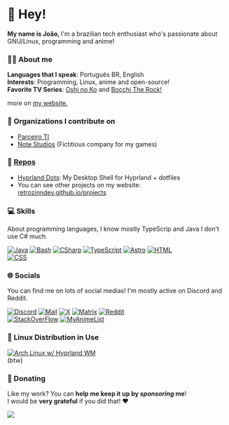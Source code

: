# 👋 Hey!

<b>My name is João, </b>
I'm a brazilian tech enthusiast who's passionate about GNU/Linux, programming and anime!

<!-- [![GitHub Status](https://github-readme-stats.vercel.app/api?username=retrozinndev&theme=blue-green)](https://docs.github.com/articles/why-are-my-contributions-not-showing-up-on-my-profile) -->

### 🙋‍♂️ About me
**Languages that I speak**: Português BR, English <br>
**Interests**: Programming, Linux, anime and open-source! <br>
**Favorite TV Series**: [Oshi no Ko](https://myanimelist.net/anime/52034/Oshi_no_Ko) 
  and [Bocchi The Rock!](https://myanimelist.net/anime/47917/Bocchi_the_Rock) <br>

more on [my website.](https://retrozinndev.github.io)

### 📗 Organizations I contribute on
- [Parceiro TI](https://github.com/parceiroti)
- [Note Studios](https://github.com/notestudios) (Fictitious company for my games)

### 👀 [Repos](https://github.com/retrozinndev?tab=repositories)
- [Hyprland Dots](https://github.com/retrozinndev/Hyprland-Dots?tab=readme-ov-file): My Desktop Shell for Hyprland + dotfiles
- You can see other projects on my website: [retrozinndev.github.io/projects](https://retrozinndev.github.io/en/projects)

### 💻 Skills
About programming languages, I know mostly TypeScrip and Java I don't use C# much.

[![Java](https://img.shields.io/badge/Java-d6ba3a?style=for-the-badge&logo=openjdk&logoColor=black)](https://openjdk.org)
[![Bash](https://img.shields.io/badge/Bash-d6ba3a?style=for-the-badge&logo=gnubash&logoColor=black)](https://www.gnu.org/software/bash/manual/html_node/index.html)
[![CSharp](https://img.shields.io/badge/C%23-d6ba3a?style=for-the-badge&logo=c-sharp&logoColor=black)](https://learn.microsoft.com/dotnet/csharp)
[![TypeScript](https://img.shields.io/badge/TypeScript-d6ba3a?style=for-the-badge&logo=typescript&logoColor=black)](https://typescriptlang.org)
[![Astro](https://img.shields.io/badge/astro-d6ba3a.svg?style=for-the-badge&logo=astro&logoColor=black)](https://astro.build)
[![HTML](https://img.shields.io/badge/HTML-d6ba3a?style=for-the-badge&logo=html5&logoColor=black)](https://developer.mozilla.org/docs/web/html)
<br>
[![CSS](https://img.shields.io/badge/CSS-d6ba3a?style=for-the-badge&logo=css3&logoColor=black)]()

### 🌐 Socials
You can find me on lots of social medias! I'm mostly active on Discord and Reddit.

[![Discord](https://img.shields.io/badge/Discord-d6ba3a?style=for-the-badge&logo=discord&logoColor=black)](https://discord.com/users/568589231954591749)
[![Mail](https://img.shields.io/badge/Gmail-d6ba3a?style=for-the-badge&logo=gmail&logoColor=black)](mailto:joaovodias@gmail.com)
[![X](https://img.shields.io/badge/X-d6ba3a?style=for-the-badge&logo=x&logoColor=black)](https://x.com/retrozinndev)
[![Matrix](https://img.shields.io/badge/matrix-d6ba3a?style=for-the-badge&logo=Matrix&logoColor=black)](https://matrix.to/#/@retrozinndev:matrix.org)
[![Reddit](https://img.shields.io/badge/Reddit-d6ba3a?style=for-the-badge&logo=reddit&logoColor=black)](https://www.reddit.com/user/Much_Clue7037)
<br>
[![StackOverFlow](https://img.shields.io/badge/Stack_Overflow-d6ba3a?style=for-the-badge&logo=stack-overflow&logoColor=black)](https://stackoverflow.com/users/22116293/retrozinndev)
[![MyAnimeList](https://img.shields.io/badge/Myanimelist-d6ba3a?style=for-the-badge&logo=myanimelist&logoColor=black)](https://myanimelist.net/profile/retrozinndev)

### 🐧 Linux Distribution in Use
[![Arch Linux w/ Hyprland WM](https://img.shields.io/badge/Arch_Linux-d6ba3a?style=for-the-badge&logo=arch-linux&logoColor=black)](https://archlinux.org)<br>
(btw)

### 💟 Donating
Like my work? You can **help me keep it up by _sponsoring_ me**!<br>
I would be **very grateful** if you did that! ❤️ <br>

[![](https://img.shields.io/badge/Support%20me%20via%20Ko--fi-f16061?style=for-the-badge&logo=ko-fi&logoColor=black)](https://ko-fi.com/retrozinndev)
